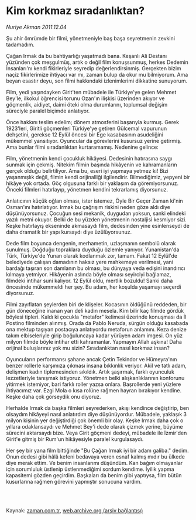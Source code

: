 # Kim korkmaz sıradanlıktan?

*Nuriye Akman 2011.12.04*

<td class="columnist-detail">
<p>Şu ahir ömrümde bir filmi, yönetmeniyle baş başa seyretmenin zevkini tadamadım.</p>
<p>
<div id="haberMetinDiv">
<p>Çağan Irmak da bu bahtiyarlığı yaşatmadı bana. Keşanlı Ali Destanı yüzünden çok meşgulmüş, artık o değil film konuşsunmuş, herkes Dedemin İnsanları'nı kendi fikirleriyle seyredip değerlendirsinmiş. Gerçekten bizim naçiz fikirlerimize ihtiyacı var mı, zaman bulup da okur mu bilmiyorum. Ama beyan esastır deyu, son filmi hakkındaki izlenimlerimi dikkatine sunuyorum.
<p>Film, yedi yaşındayken Girit'ten mübadele ile Türkiye'ye gelen Mehmet Bey'le, ilkokul öğrencisi torunu Ozan'ın ilişkisi üzerinden akıyor ve göçmenlik, aidiyet, daimi öteki olma durumlarını, toplumsal değişim süreciyle paralel biçimde anlatıyor.
<p>Önce hakkını teslim edelim; dönem atmosferini başarıyla kurmuş. Gerek 1923'leri, Giritli göçmenleri Türkiye'ye getiren Gülcemal vapurunun dehşetini, gerekse 12 Eylül öncesi bir Ege kasabasının asudeliğini mükemmel yansıtıyor. Oyuncular da görevlerini kusursuz yerine getirmiş. Ama bunlar filmi sıradanlıktan kurtaramamış. Nedenine gelince:
<p>Film, yönetmenin kendi çocukluk hikâyesi. Dedesinin hatırasına saygı sunmak için çekmiş. Nitekim filmin başında hikâyenin ve kahramanların gerçek olduğu belirtiliyor. Ama bu, eseri iyi yapmaya yetmez ki! Bizi yaşanmışlık değil, filmin kendi orijinalliği ilgilendirir. Bilmediğimiz, yepyeni bir hikâye yok ortada. Göç olgusuna farklı bir yaklaşım da göremiyorsunuz. Önceki filmleri hatırlayıp, yönetmen kendini tekrarlamış diyorsunuz.
<p>Anlatıcının küçük oğlan olması, ister istemez, Öyle Bir Geçer Zaman ki'nin Osman'ını hatırlatıyor. Irmak bu çağrışım riskini neden göze aldı diye düşünüyorsunuz. Çocuğun sesi mekanik, duygudan yoksun, sanki elindeki yazılı metni okuyor. Belki de bu yüzden yönetmenin nostaljisi kesmiyor sizi. Keşke hatırlayış ekseninde akmasaydı film, dedesinden yine esinlenseydi de daha dramatik bir yapı kursaydı diye üzülüyorsunuz. 
<p>Dede film boyunca dengenin, merhametin, uzlaşmanın sembolü olarak sunulmuş. Doğduğu topraklara duyduğu özlemle yanıyor. Yunanistan'da Türk, Türkiye'de Yunan olarak kodlanmak zor, tamam. Fakat 12 Eylül'de belediyede çalışan damadının haksız yere mahkemeye verilmesi, yani bardağı taşıran son damlanın bu olması, bu dünyaya veda edişini inandırıcı kılmaya yetmiyor. Hikâyenin aslında böyle olması seyirciyi bağlamaz, filmdeki intihar suni kalıyor. 12 Eylül oldu, mertlik bozuldu! Sanki daha öncesinde mükemmeldi her şey. Bu adam, her koşulda yaşamayı seçerdi diyorsunuz.
<p>Filmi zayıflatan şeylerden biri de klişeler. Kocasının öldüğünü reddeden, bir gün döneceğine inanan yarı deli kadın mesela. Kim bilir kaç filmde gördük böylesi tipleri. Kaldı ki çocukla "metafor" kelimesi üzerinde konuşması da İl Postino filminden alınmış. Orada da Pablo Neruda, sürgün olduğu kasabada ona mektup taşıyan postacıya anlatıyordu metaforun anlamını. Keza denize takım elbiseleriyle girip boğuluncaya kadar yürüyen adam imgesi. On yüz milyon filmde böyle intihar etti kahramanlar. Yapmayın Allah aşkına! Daha orijinal buluşlarınız yok mu sizin? Sıradanlıktan nasıl korkmaz insan?
<p>Oyuncuların performansı şahane ancak Çetin Tekindor ve Hümeyra'nın benzer rollerle karşımıza çıkması insana bıkkınlık veriyor. Akil ve tatlı adam, delişmen kadın tiplemesinden sıkıldık. Artık şaşırmak, farklı oyunculuk lezzetleriyle tanışmak istiyoruz. Yönetmen belki alışkanlıklarının konforunu yitirmek istemiyor, bari farklı roller yazsa onlara. Başrollerde yeni yüzlere ihtiyacımız var. Ezgi Mola o kısa rolüne rağmen hayran bırakıyor kendine. Keşke daha çok görseydik onu diyoruz. 
<p>Herhalde Irmak da başka filmleri seyrederken, akışı kendince değiştirip, ben olsaydım hikâyeyi nasıl anlatırdım diye düşünüyordur. Mübadele, yaklaşık 3 milyon kişinin yer değiştirdiği çok önemli bir olay. Keşke Irmak daha çok o yıllara odaklansaydı ve Mehmet Bey'i dede olarak çizmek yerine, büyüme sürecini aktarsaydı bize. Veya Girit göçmeni dedeyi, mübadele ile İzmir'den Girit'e gitmiş bir Rum'un hikâyesiyle paralel kurgulasaydı. 
<p>Her şey bir yana film bittiğinde "Bu Çağan Irmak iyi bir adam galiba." dedim. Onun dedesi gibi hâlâ kefeni bedavaya veren esnaf kalmış mıdır bu ülkede diye merak ettim. Ve benim insanlarımı düşündüm. Kan bağım olmayanlar için sorumluluk üstlenip üstlenmediğimi sordum kendime. İyilik yapma kapasitemi gözden geçirdim. Başkaları da benim gibi yaptıysa, film bütün kusurlarına rağmen görevini yapmıştır sonucuna vardım.</p></p></p></p></p></p></p></p></p></p></div>
</p>


<p><br>
		 </br></p></td>

Kaynak: [zaman.com.tr](http://zaman.com.tr/yazar.do?yazino=1209809), [web.archive.org (arşiv bağlantısı)](http://web.archive.org/web/20120110222212/http://www.zaman.com.tr:80/yazar.do?yazino=1209809)

